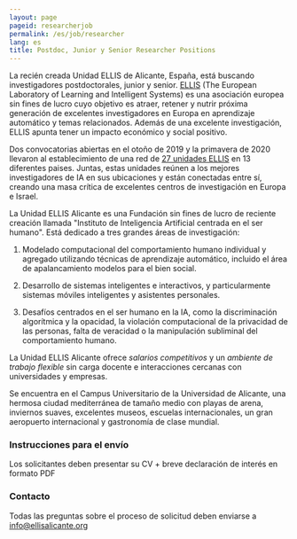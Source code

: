 ```yaml
---
layout: page
pageid: researcherjob
permalink: /es/job/researcher
lang: es
title: Postdoc, Junior y Senior Researcher Positions
---
```


La recién creada Unidad ELLIS de Alicante, España, está buscando investigadores postdoctorales, junior y senior. [ELLIS](http://ellis.eu) (The European 
Laboratory of Learning and Intelligent Systems) es una asociación europea sin fines de lucro cuyo objetivo es atraer, retener y nutrir
próxima generación de excelentes investigadores en Europa en aprendizaje automático y temas relacionados. Además de una excelente investigación, ELLIS apunta
tener un impacto económico y social positivo.

Dos convocatorias abiertas en el otoño de 2019 y la primavera de 2020 llevaron al establecimiento de una red de [27 unidades ELLIS](https://ellis.eu/units) en 13
diferentes paises. Juntas, estas unidades reúnen a los mejores investigadores de IA en sus ubicaciones y están conectadas entre sí,
creando una masa crítica de excelentes centros de investigación en Europa e Israel.

La Unidad ELLIS Alicante es una Fundación sin fines de lucro de reciente creación llamada "Instituto de Inteligencia Artificial centrada en el ser humano".
Está dedicado a tres grandes áreas de investigación:

1. Modelado computacional del comportamiento humano individual y agregado utilizando técnicas de aprendizaje automático, incluido el área de apalancamiento
modelos para el bien social.

2. Desarrollo de sistemas inteligentes e interactivos, y particularmente sistemas móviles inteligentes y asistentes personales.

3. Desafíos centrados en el ser humano en la IA, como la discriminación algorítmica y la opacidad, la violación computacional de la privacidad de las personas,
falta de veracidad o la manipulación subliminal del comportamiento humano.

La Unidad ELLIS Alicante ofrece *salarios competitivos* y un *ambiente de trabajo flexible* sin carga docente e interacciones cercanas
con universidades y empresas.

Se encuentra en el Campus Universitario de la Universidad de Alicante, una hermosa ciudad mediterránea de tamaño medio con playas de arena,
inviernos suaves, excelentes museos, escuelas internacionales, un gran aeropuerto internacional y gastronomía de clase mundial.

### Instrucciones para el envío

Los solicitantes deben presentar su CV + breve declaración de interés en formato PDF

### Contacto

Todas las preguntas sobre el proceso de solicitud deben enviarse a info@ellisalicante.org
